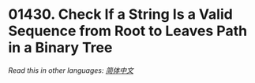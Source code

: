 # 01430. Check If a String Is a Valid Sequence from Root to Leaves Path in a Binary Tree

  _Read this in other languages:_
    [_简体中文_](README.zh-CN.md)

